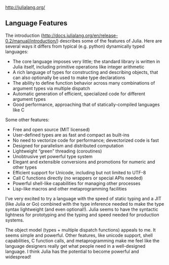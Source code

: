 

http://julialang.org/


## Language Features

The introduction (http://docs.julialang.org/en/release-0.2/manual/introduction/) describes some of the features of Julia.  Here are several ways it differs from typical (e.g. python) dynamically typed languages:

- The core language imposes very little; the standard library is written in Julia itself, including primitive operations like integer arithmetic
- A rich language of types for constructing and describing objects, that can also optionally be used to make type declarations
- The ability to define function behavior across many combinations of argument types via multiple dispatch
- Automatic generation of efficient, specialized code for different argument types
- Good performance, approaching that of statically-compiled languages like C

Some other features:

- Free and open source (MIT licensed)
- User-defined types are as fast and compact as built-ins
- No need to vectorize code for performance; devectorized code is fast
- Designed for parallelism and distributed computation
- Lightweight “green” threading (coroutines)
- Unobtrusive yet powerful type system
- Elegant and extensible conversions and promotions for numeric and other types
- Efficient support for Unicode, including but not limited to UTF-8
- Call C functions directly (no wrappers or special APIs needed)
- Powerful shell-like capabilities for managing other processes
- Lisp-like macros and other metaprogramming facilities

I've very excited to try a language with the speed of static typing and a JIT (like Julia or Go) combined with the type inference needed to make the type syntax lightweight (and even optional!).  Julia seems to have the syntactic lightness for prototyping and the typing and speed needed for production systems.

The object model (types + multiple dispatch functions) appeals to me.  It seems simple and powerful.  Other features, like unicode support, shell capabilities, C function calls, and metaprogramming make me feel like the language designers really get what people need in a well-designed language.  I think Julia has the potential to become powerful and widespread!
